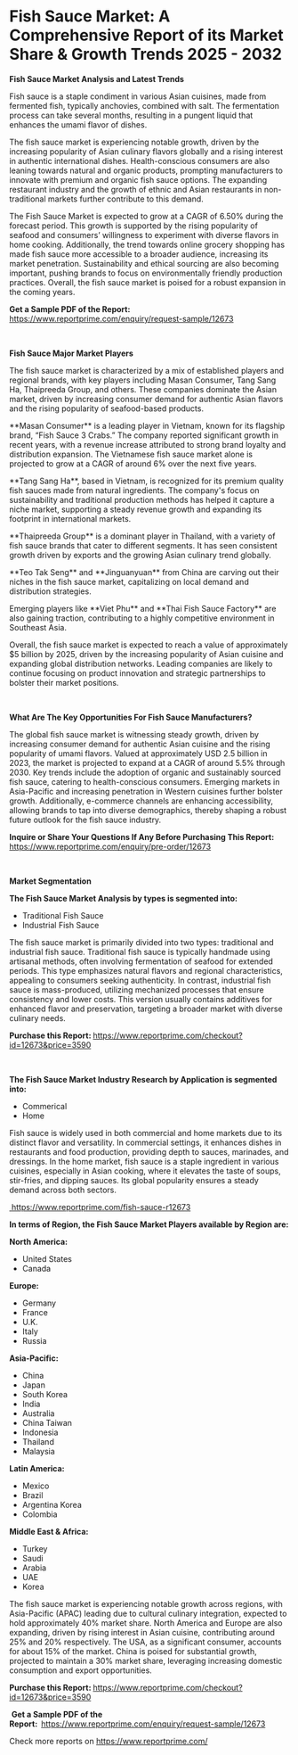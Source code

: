 <p><h1>Fish Sauce Market: A Comprehensive Report of its Market Share & Growth Trends 2025 - 2032</h1></p><p><strong>Fish Sauce Market Analysis and Latest Trends</strong></p>
<p><p>Fish sauce is a staple condiment in various Asian cuisines, made from fermented fish, typically anchovies, combined with salt. The fermentation process can take several months, resulting in a pungent liquid that enhances the umami flavor of dishes. </p><p>The fish sauce market is experiencing notable growth, driven by the increasing popularity of Asian culinary flavors globally and a rising interest in authentic international dishes. Health-conscious consumers are also leaning towards natural and organic products, prompting manufacturers to innovate with premium and organic fish sauce options. The expanding restaurant industry and the growth of ethnic and Asian restaurants in non-traditional markets further contribute to this demand.</p><p>The Fish Sauce Market is expected to grow at a CAGR of 6.50% during the forecast period. This growth is supported by the rising popularity of seafood and consumers’ willingness to experiment with diverse flavors in home cooking. Additionally, the trend towards online grocery shopping has made fish sauce more accessible to a broader audience, increasing its market penetration. Sustainability and ethical sourcing are also becoming important, pushing brands to focus on environmentally friendly production practices. Overall, the fish sauce market is poised for a robust expansion in the coming years.</p></p>
<p><strong>Get a Sample PDF of the Report:&nbsp;</strong> <a href="https://www.reportprime.com/enquiry/request-sample/12673?utm_campaign=2721&utm_medium=2&utm_source=Github&utm_content=ia&utm_term=19032025&utm_id=fish-sauce">https://www.reportprime.com/enquiry/request-sample/12673</a></p>
<p>&nbsp;</p>
<p><strong>Fish Sauce Major Market Players</strong></p>
<p><p>The fish sauce market is characterized by a mix of established players and regional brands, with key players including Masan Consumer, Tang Sang Ha, Thaipreeda Group, and others. These companies dominate the Asian market, driven by increasing consumer demand for authentic Asian flavors and the rising popularity of seafood-based products.</p><p>**Masan Consumer** is a leading player in Vietnam, known for its flagship brand, “Fish Sauce 3 Crabs.” The company reported significant growth in recent years, with a revenue increase attributed to strong brand loyalty and distribution expansion. The Vietnamese fish sauce market alone is projected to grow at a CAGR of around 6% over the next five years.</p><p>**Tang Sang Ha**, based in Vietnam, is recognized for its premium quality fish sauces made from natural ingredients. The company's focus on sustainability and traditional production methods has helped it capture a niche market, supporting a steady revenue growth and expanding its footprint in international markets.</p><p>**Thaipreeda Group** is a dominant player in Thailand, with a variety of fish sauce brands that cater to different segments. It has seen consistent growth driven by exports and the growing Asian culinary trend globally.</p><p>**Teo Tak Seng** and **Jinguanyuan** from China are carving out their niches in the fish sauce market, capitalizing on local demand and distribution strategies.</p><p>Emerging players like **Viet Phu** and **Thai Fish Sauce Factory** are also gaining traction, contributing to a highly competitive environment in Southeast Asia.</p><p>Overall, the fish sauce market is expected to reach a value of approximately $5 billion by 2025, driven by the increasing popularity of Asian cuisine and expanding global distribution networks. Leading companies are likely to continue focusing on product innovation and strategic partnerships to bolster their market positions.</p></p>
<p>&nbsp;</p>
<p><strong>What Are The Key Opportunities For Fish Sauce Manufacturers?</strong></p>
<p><p>The global fish sauce market is witnessing steady growth, driven by increasing consumer demand for authentic Asian cuisine and the rising popularity of umami flavors. Valued at approximately USD 2.5 billion in 2023, the market is projected to expand at a CAGR of around 5.5% through 2030. Key trends include the adoption of organic and sustainably sourced fish sauce, catering to health-conscious consumers. Emerging markets in Asia-Pacific and increasing penetration in Western cuisines further bolster growth. Additionally, e-commerce channels are enhancing accessibility, allowing brands to tap into diverse demographics, thereby shaping a robust future outlook for the fish sauce industry.</p></p>
<p><strong>Inquire or Share Your Questions If Any Before Purchasing This Report:</strong> <a href="https://www.reportprime.com/enquiry/pre-order/12673?utm_campaign=2721&utm_medium=2&utm_source=Github&utm_content=ia&utm_term=19032025&utm_id=fish-sauce">https://www.reportprime.com/enquiry/pre-order/12673</a></p>
<p>&nbsp;</p>
<p><strong>Market Segmentation</strong></p>
<p><strong>The Fish Sauce Market Analysis by types is segmented into:</strong></p>
<p><ul><li>Traditional Fish Sauce</li><li>Industrial Fish Sauce</li></ul></p>
<p><p>The fish sauce market is primarily divided into two types: traditional and industrial fish sauce. Traditional fish sauce is typically handmade using artisanal methods, often involving fermentation of seafood for extended periods. This type emphasizes natural flavors and regional characteristics, appealing to consumers seeking authenticity. In contrast, industrial fish sauce is mass-produced, utilizing mechanized processes that ensure consistency and lower costs. This version usually contains additives for enhanced flavor and preservation, targeting a broader market with diverse culinary needs.</p></p>
<p><strong>Purchase this Report:&nbsp;</strong><a href="https://www.reportprime.com/checkout?id=12673&price=3590&utm_campaign=2721&utm_medium=2&utm_source=Github&utm_content=ia&utm_term=19032025&utm_id=fish-sauce">https://www.reportprime.com/checkout?id=12673&price=3590</a></p>
<p>&nbsp;</p>
<p><strong>The Fish Sauce Market Industry Research by Application is segmented into:</strong></p>
<p><ul><li>Commerical</li><li>Home</li></ul></p>
<p><p>Fish sauce is widely used in both commercial and home markets due to its distinct flavor and versatility. In commercial settings, it enhances dishes in restaurants and food production, providing depth to sauces, marinades, and dressings. In the home market, fish sauce is a staple ingredient in various cuisines, especially in Asian cooking, where it elevates the taste of soups, stir-fries, and dipping sauces. Its global popularity ensures a steady demand across both sectors.</p></p>
<p><a href="https://www.reportprime.com/fish-sauce-r12673?utm_campaign=2721&utm_medium=2&utm_source=Github&utm_content=ia&utm_term=19032025&utm_id=fish-sauce">&nbsp;https://www.reportprime.com/fish-sauce-r12673</a></p>
<p><strong>In terms of Region, the Fish Sauce Market Players available by Region are:</strong></p>
<p>
    <p> <strong> North America: </strong>
        <ul>
            <li>United States</li>
            <li>Canada</li>
        </ul>
        </p> 
    <p> <strong> Europe: </strong>
        <ul>
            <li>Germany</li>
            <li>France</li>
            <li>U.K.</li>
            <li>Italy</li>
            <li>Russia</li>
        </ul>
        </p> 
    <p> <strong> Asia-Pacific: </strong>
        <ul>
            <li>China</li>
            <li>Japan</li>
            <li>South Korea</li>
            <li>India</li>
            <li>Australia</li>
            <li>China Taiwan</li>
            <li>Indonesia</li>
            <li>Thailand</li>
            <li>Malaysia</li>
        </ul>
        </p> 
    <p> <strong> Latin America: </strong>
        <ul>
            <li>Mexico</li>
            <li>Brazil</li>
            <li>Argentina Korea</li>
            <li>Colombia</li>
        </ul>
        </p> 
    <p> <strong> Middle East & Africa: </strong>
        <ul>
            <li>Turkey</li>
            <li>Saudi</li>
            <li>Arabia</li>
            <li>UAE</li>
            <li>Korea</li>
        </ul>
    </p>
    </p>
<p><p>The fish sauce market is experiencing notable growth across regions, with Asia-Pacific (APAC) leading due to cultural culinary integration, expected to hold approximately 40% market share. North America and Europe are also expanding, driven by rising interest in Asian cuisine, contributing around 25% and 20% respectively. The USA, as a significant consumer, accounts for about 15% of the market. China is poised for substantial growth, projected to maintain a 30% market share, leveraging increasing domestic consumption and export opportunities.</p></p>
<p><strong>Purchase this Report: </strong><a href="https://www.reportprime.com/checkout?id=12673&price=3590&utm_campaign=2721&utm_medium=2&utm_source=Github&utm_content=ia&utm_term=19032025&utm_id=fish-sauce">https://www.reportprime.com/checkout?id=12673&price=3590</a></p>
<p>&nbsp;<strong>Get a Sample PDF of the Report:&nbsp;&nbsp;</strong><a href="https://www.reportprime.com/enquiry/request-sample/12673?utm_campaign=2721&utm_medium=2&utm_source=Github&utm_content=ia&utm_term=19032025&utm_id=fish-sauce">https://www.reportprime.com/enquiry/request-sample/12673</a></p>
<p><strong></strong></p>
<p>Check more reports on <a href="https://www.reportprime.com/?utm_campaign=2721&utm_medium=2&utm_source=Github&utm_content=ia&utm_term=19032025&utm_id=fish-sauce">https://www.reportprime.com/</a></p>